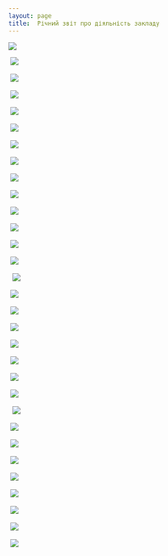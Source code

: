 ```yaml
---
layout: page
title:  Річний звіт про діяльність закладу
---
```

![](/assets/tiger-1509573738.png)

 ![](/assets/tiger-1509573759.png)

 ![](/assets/tiger-1509573784.png)

 ![](/assets/tiger-1509573805.png)

 ![](/assets/tiger-1509573830.png)

 ![](/assets/tiger-1509573852.png)

 ![](/assets/tiger-1509573885.png)

 ![](/assets/tiger-1509573909.png)

 ![](/assets/tiger-1509573932.png)

 ![](/assets/tiger-1509573954.png)

 ![](/assets/tiger-1509573977.png)

 ![](/assets/tiger-1509574005.png)

 ![](/assets/tiger-1509574031.png)

 ![](/assets/tiger-1509574059.png)

  ![](/assets/tiger-1509574170.png)

 ![](/assets/tiger-1509574196.png)

 ![](/assets/tiger-1509574217.png)

 ![](/assets/tiger-1509574242.png)

 ![](/assets/tiger-1509574269.png)

 ![](/assets/tiger-1509574292.png)

 ![](/assets/tiger-1509574314.png)

 ![](/assets/tiger-1509574334.png)

  ![](/assets/tiger-1509574394.png)

 ![](/assets/tiger-1509574418.png)

 ![](/assets/tiger-1509574439.png)

 ![](/assets/tiger-1509574463.png)

 ![](/assets/tiger-1509574485.png)

 ![](/assets/tiger-1509574505.png)

 ![](/assets/tiger-1509574528.png)

 ![](/assets/tiger-1509574549.png)

 ![](/assets/tiger-1509574570.png)